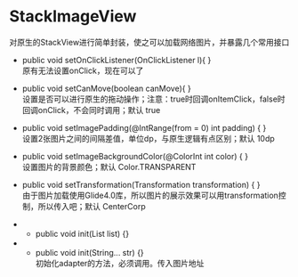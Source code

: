 # StackImageView
对原生的StackView进行简单封装，使之可以加载网络图片，并暴露几个常用接口
<br>
 * public void setOnClickListener(OnClickListener l){ }
 <br>原有无法设置onClick，现在可以了

 *  public void setCanMove(boolean canMove){ }
 <br>设置是否可以进行原生的拖动操作；注意：true时回调onItemClick，false时回调onClick，不会同时调用；默认 true
 
 * public void setImagePadding(@IntRange(from = 0) int padding) { }
 <br>设置2张图片之间的间隔差值，单位dp，与原生逻辑有点区别；默认 10dp
 
 * public void setImageBackgroundColor(@ColorInt int color) { }
 <br>设置图片的背景颜色；默认 Color.TRANSPARENT
 
 * public void setTransformation(Transformation<Bitmap> transformation) { }
 <br>由于图片加载使用Glide4.0库，所以图片的展示效果可以用transformation控制，所以传入吧；默认 CenterCorp
 
 
 
 * *  public void init(List<String> list) {}
 * *  public void init(String... str) {}
<br>初始化adapter的方法，必须调用。传入图片地址
